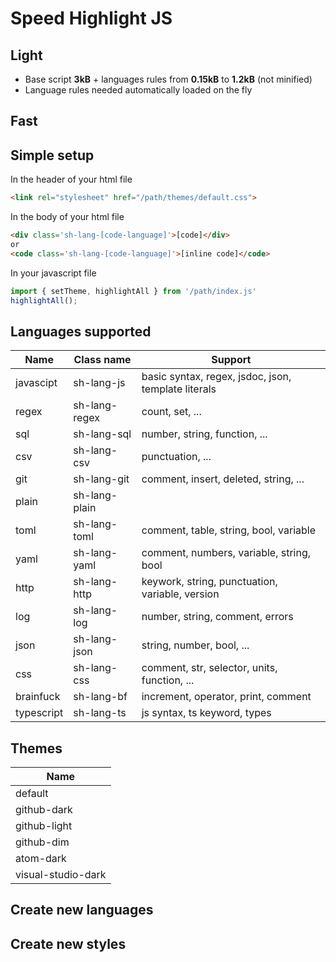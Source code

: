 # Speed Highlight JS

## Light

  * Base script **3kB** + languages rules from **0.15kB** to **1.2kB** (not minified)
  * Language rules needed automatically loaded on the fly

## Fast


## Simple setup

In the header of your html file
```html
<link rel="stylesheet" href="/path/themes/default.css">
```

In the body of your html file
```html
<div class='sh-lang-[code-language]'>[code]</div>
or
<code class='sh-lang-[code-language]'>[inline code]</code>
```

In your javascript file
```js
import { setTheme, highlightAll } from '/path/index.js'
highlightAll();
```
## Languages supported

| Name       | Class name    | Support                                             |
| ---------- | ------------- | -------                                             |
| javascipt  | sh-lang-js    | basic syntax, regex, jsdoc, json, template literals |
| regex      | sh-lang-regex | count, set, ...                                     |
| sql        | sh-lang-sql   | number, string, function, ...                       |
| csv        | sh-lang-csv   | punctuation, ...                                    |
| git        | sh-lang-git   | comment, insert, deleted, string, ...               |
| plain      | sh-lang-plain |                                                     |
| toml       | sh-lang-toml  | comment, table, string, bool, variable              |
| yaml       | sh-lang-yaml  | comment, numbers, variable, string, bool            |
| http       | sh-lang-http  | keywork, string, punctuation, variable, version     |
| log        | sh-lang-log   | number, string, comment, errors                     |
| json       | sh-lang-json  | string, number, bool, ...                           |
| css        | sh-lang-css   | comment, str, selector, units, function, ...        |
| brainfuck  | sh-lang-bf    | increment, operator, print, comment                 |
| typescript | sh-lang-ts    | js syntax, ts keyword, types                        |

## Themes

| Name                |
| ------------------- |
| default             |
| github-dark         |
| github-light        |
| github-dim          |
| atom-dark           |
| visual-studio-dark  |

## Create new languages

## Create new styles